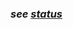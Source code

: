 ### *see [status](https://github.com/gcassel/Modular-Organizing-Terminology/blob/master/terms/status.md)*
